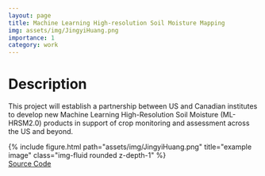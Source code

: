 ```yaml
---
layout: page
title: Machine Learning High-resolution Soil Moisture Mapping
img: assets/img/JingyiHuang.png
importance: 1
category: work
---
```

<h1>Description</h1>

<p>This project will establish a partnership between US and Canadian institutes to develop new Machine Learning High-Resolution Soil Moisture (ML-HRSM2.0) products in support of crop monitoring and assessment across the US and beyond.</p>

<div class="row">
    <div class="col-sm mt-3 mt-md-0">
        {% include figure.html path="assets/img/JingyiHuang.png" title="example image" class="img-fluid rounded z-depth-1" %}
    </div>
</div>

<a href="https://github.com/soilsensingmonitoring/mlhrsm_1.0" target="_blank" class="mt-4 uw-button justify-content-center">
    Source Code
</a>
